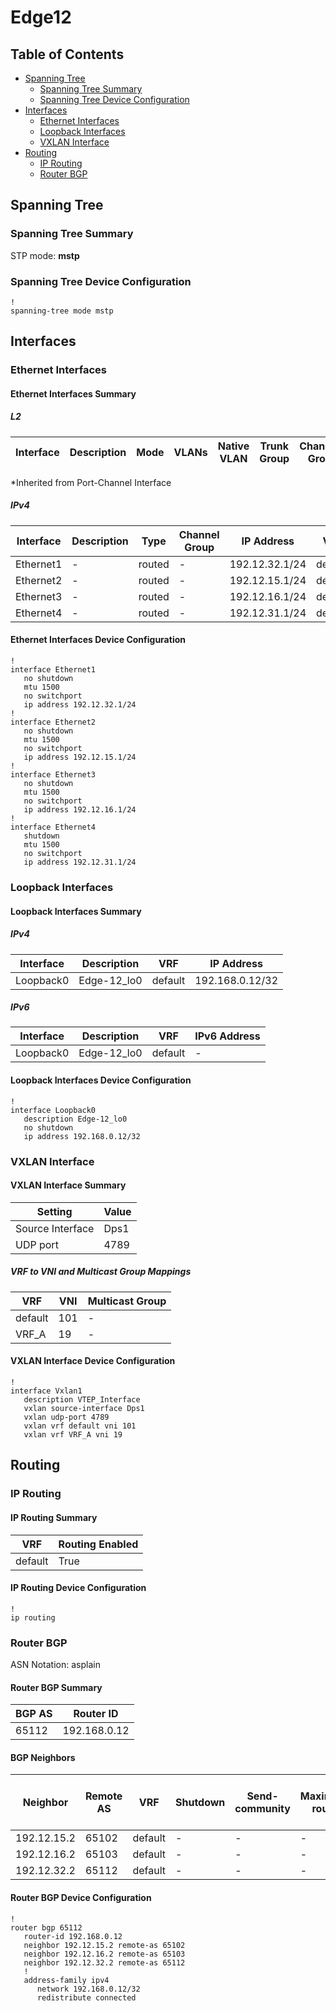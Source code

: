 # Edge12

## Table of Contents

- [Spanning Tree](#spanning-tree)
  - [Spanning Tree Summary](#spanning-tree-summary)
  - [Spanning Tree Device Configuration](#spanning-tree-device-configuration)
- [Interfaces](#interfaces)
  - [Ethernet Interfaces](#ethernet-interfaces)
  - [Loopback Interfaces](#loopback-interfaces)
  - [VXLAN Interface](#vxlan-interface)
- [Routing](#routing)
  - [IP Routing](#ip-routing)
  - [Router BGP](#router-bgp)

## Spanning Tree

### Spanning Tree Summary

STP mode: **mstp**

### Spanning Tree Device Configuration

```eos
!
spanning-tree mode mstp
```

## Interfaces

### Ethernet Interfaces

#### Ethernet Interfaces Summary

##### L2

| Interface | Description | Mode | VLANs | Native VLAN | Trunk Group | Channel-Group |
| --------- | ----------- | ---- | ----- | ----------- | ----------- | ------------- |

*Inherited from Port-Channel Interface

##### IPv4

| Interface | Description | Type | Channel Group | IP Address | VRF |  MTU | Shutdown | ACL In | ACL Out |
| --------- | ----------- | -----| ------------- | ---------- | ----| ---- | -------- | ------ | ------- |
| Ethernet1 | - | routed | - | 192.12.32.1/24 | default | 1500 | False | - | - |
| Ethernet2 | - | routed | - | 192.12.15.1/24 | default | 1500 | False | - | - |
| Ethernet3 | - | routed | - | 192.12.16.1/24 | default | 1500 | False | - | - |
| Ethernet4 | - | routed | - | 192.12.31.1/24 | default | 1500 | True | - | - |

#### Ethernet Interfaces Device Configuration

```eos
!
interface Ethernet1
   no shutdown
   mtu 1500
   no switchport
   ip address 192.12.32.1/24
!
interface Ethernet2
   no shutdown
   mtu 1500
   no switchport
   ip address 192.12.15.1/24
!
interface Ethernet3
   no shutdown
   mtu 1500
   no switchport
   ip address 192.12.16.1/24
!
interface Ethernet4
   shutdown
   mtu 1500
   no switchport
   ip address 192.12.31.1/24
```

### Loopback Interfaces

#### Loopback Interfaces Summary

##### IPv4

| Interface | Description | VRF | IP Address |
| --------- | ----------- | --- | ---------- |
| Loopback0 | Edge-12_lo0 | default | 192.168.0.12/32 |

##### IPv6

| Interface | Description | VRF | IPv6 Address |
| --------- | ----------- | --- | ------------ |
| Loopback0 | Edge-12_lo0 | default | - |

#### Loopback Interfaces Device Configuration

```eos
!
interface Loopback0
   description Edge-12_lo0
   no shutdown
   ip address 192.168.0.12/32
```

### VXLAN Interface

#### VXLAN Interface Summary

| Setting | Value |
| ------- | ----- |
| Source Interface | Dps1 |
| UDP port | 4789 |

##### VRF to VNI and Multicast Group Mappings

| VRF | VNI | Multicast Group |
| ---- | --- | --------------- |
| default | 101 | - |
| VRF_A | 19 | - |

#### VXLAN Interface Device Configuration

```eos
!
interface Vxlan1
   description VTEP_Interface
   vxlan source-interface Dps1
   vxlan udp-port 4789
   vxlan vrf default vni 101
   vxlan vrf VRF_A vni 19
```

## Routing

### IP Routing

#### IP Routing Summary

| VRF | Routing Enabled |
| --- | --------------- |
| default | True |

#### IP Routing Device Configuration

```eos
!
ip routing
```

### Router BGP

ASN Notation: asplain

#### Router BGP Summary

| BGP AS | Router ID |
| ------ | --------- |
| 65112 | 192.168.0.12 |

#### BGP Neighbors

| Neighbor | Remote AS | VRF | Shutdown | Send-community | Maximum-routes | Allowas-in | BFD | RIB Pre-Policy Retain | Route-Reflector Client | Passive | TTL Max Hops |
| -------- | --------- | --- | -------- | -------------- | -------------- | ---------- | --- | --------------------- | ---------------------- | ------- | ------------ |
| 192.12.15.2 | 65102 | default | - | - | - | - | - | - | - | - | - |
| 192.12.16.2 | 65103 | default | - | - | - | - | - | - | - | - | - |
| 192.12.32.2 | 65112 | default | - | - | - | - | - | - | - | - | - |

#### Router BGP Device Configuration

```eos
!
router bgp 65112
   router-id 192.168.0.12
   neighbor 192.12.15.2 remote-as 65102
   neighbor 192.12.16.2 remote-as 65103
   neighbor 192.12.32.2 remote-as 65112
   !
   address-family ipv4
      network 192.168.0.12/32
      redistribute connected
```
